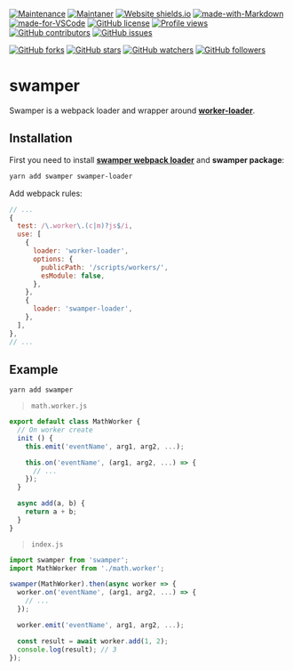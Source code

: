 [![Maintenance](https://img.shields.io/badge/Maintained%3F-yes-green.svg)](https://GitHub.com/teniryte/swamper/graphs/commit-activity) [![Maintaner](https://img.shields.io/badge/Maintainer-teniryte-blue)](https://img.shields.io/badge/maintainer-teniryte-blue) [![Website shields.io](https://img.shields.io/website-up-down-green-red/http/shields.io.svg)](https://swamper.sencort.com/) [![made-with-Markdown](https://img.shields.io/badge/Made%20with-Markdown-1f425f.svg)](http://commonmark.org) [![made-for-VSCode](https://img.shields.io/badge/Made%20for-VSCode-1f425f.svg)](https://code.visualstudio.com/) [![GitHub license](https://img.shields.io/github/license/teniryte/swamper.svg)](https://github.com/teniryte/swamper/blob/master/LICENSE) [![Profile views](https://gpvc.arturio.dev/teniryte)](https://gpvc.arturio.dev/teniryte) [![GitHub contributors](https://img.shields.io/github/contributors/teniryte/swamper.svg)](https://GitHub.com/teniryte/swamper/graphs/contributors/) [![GitHub issues](https://img.shields.io/github/issues/teniryte/swamper.svg)](https://GitHub.com/teniryte/swamper/issues/)

[![GitHub forks](https://img.shields.io/github/forks/teniryte/swamper.svg?style=social&label=Fork&maxAge=2592000)](https://GitHub.com/teniryte/swamper/network/) [![GitHub stars](https://img.shields.io/github/stars/teniryte/swamper.svg?style=social&label=Star&maxAge=2592000)](https://GitHub.com/teniryte/swamper/stargazers/) [![GitHub watchers](https://img.shields.io/github/watchers/teniryte/swamper.svg?style=social&label=Watch&maxAge=2592000)](https://GitHub.com/teniryte/swamper/watchers/) [![GitHub followers](https://img.shields.io/github/followers/teniryte.svg?style=social&label=Follow&maxAge=2592000)](https://github.com/teniryte?tab=followers)

# swamper

Swamper is a webpack loader and wrapper around [**worker-loader**](https://github.com/webpack-contrib/worker-loader).

## Installation

First you need to install [**swamper webpack loader**](https://github.com/teniryte/swamper-loader) and **swamper package**:

```sh
yarn add swamper swamper-loader
```

Add webpack rules:

```js
// ...
{
  test: /\.worker\.(c|m)?js$/i,
  use: [
    {
      loader: 'worker-loader',
      options: {
        publicPath: '/scripts/workers/',
        esModule: false,
      },
    },
    {
      loader: 'swamper-loader',
    },
  ],
},
// ...
```

## Example

```sh
yarn add swamper
```

> `math.worker.js`

```js
export default class MathWorker {
  // On worker create
  init () {
    this.emit('eventName', arg1, arg2, ...);

    this.on('eventName', (arg1, arg2, ...) => {
      // ...
    });
  }

  async add(a, b) {
    return a + b;
  }
}
```

> `index.js`

```js
import swamper from 'swamper';
import MathWorker from './math.worker';

swamper(MathWorker).then(async worker => {
  worker.on('eventName', (arg1, arg2, ...) => {
    // ...
  });

  worker.emit('eventName', arg1, arg2, ...);

  const result = await worker.add(1, 2);
  console.log(result); // 3
});
```
